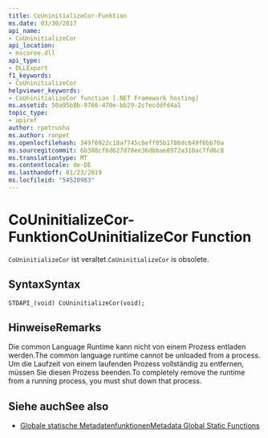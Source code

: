 ```yaml
---
title: CoUninitializeCor-Funktion
ms.date: 03/30/2017
api_name:
- CoUninitializeCor
api_location:
- mscoree.dll
api_type:
- DLLExport
f1_keywords:
- CoUninitializeCor
helpviewer_keywords:
- CoUninitializeCor function [.NET Framework hosting]
ms.assetid: 50a95b8b-9766-470e-bb29-2c7ecddfd4a1
topic_type:
- apiref
author: rpetrusha
ms.author: ronpet
ms.openlocfilehash: 349f6922c18a7745c8eff05b1786dc649f8bb70a
ms.sourcegitcommit: 6b308cf6d627d78ee36dbbae8972a310ac7fd6c8
ms.translationtype: MT
ms.contentlocale: de-DE
ms.lasthandoff: 01/23/2019
ms.locfileid: "54520983"
---
```

# <a name="couninitializecor-function"></a><span data-ttu-id="0648e-102">CoUninitializeCor-Funktion</span><span class="sxs-lookup"><span data-stu-id="0648e-102">CoUninitializeCor Function</span></span>
<span data-ttu-id="0648e-103">`CoUninitializeCor` ist veraltet.</span><span class="sxs-lookup"><span data-stu-id="0648e-103">`CoUninitializeCor` is obsolete.</span></span>  
  
## <a name="syntax"></a><span data-ttu-id="0648e-104">Syntax</span><span class="sxs-lookup"><span data-stu-id="0648e-104">Syntax</span></span>  
  
```  
STDAPI_(void) CoUninitializeCor(void);  
```  
  
## <a name="remarks"></a><span data-ttu-id="0648e-105">Hinweise</span><span class="sxs-lookup"><span data-stu-id="0648e-105">Remarks</span></span>  
 <span data-ttu-id="0648e-106">Die common Language Runtime kann nicht von einem Prozess entladen werden.</span><span class="sxs-lookup"><span data-stu-id="0648e-106">The common language runtime cannot be unloaded from a process.</span></span> <span data-ttu-id="0648e-107">Um die Laufzeit von einem laufenden Prozess vollständig zu entfernen, müssen Sie diesen Prozess beenden.</span><span class="sxs-lookup"><span data-stu-id="0648e-107">To completely remove the runtime from a running process, you must shut down that process.</span></span>  
  
## <a name="see-also"></a><span data-ttu-id="0648e-108">Siehe auch</span><span class="sxs-lookup"><span data-stu-id="0648e-108">See also</span></span>
- [<span data-ttu-id="0648e-109">Globale statische Metadatenfunktionen</span><span class="sxs-lookup"><span data-stu-id="0648e-109">Metadata Global Static Functions</span></span>](../../../../docs/framework/unmanaged-api/metadata/metadata-global-static-functions.md)
